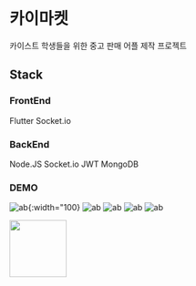 # 카이마켓

카이스트 학생들을 위한 중고 판매 어플 제작 프로젝트

## Stack

### FrontEnd
Flutter
Socket.io

### BackEnd
Node.JS
Socket.io
JWT
MongoDB

### DEMO

![ab](./images/1.gif){:width="100}
![ab](./images/2.gif)
![ab](./images/3.gif)
![ab](./images/4.gif)
![ab](./images/5.gif)

<img src="https://github.com/LoakickBangu/madcamp_week_3/blob/master/images/1.gif" width="100">